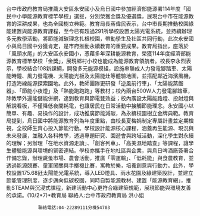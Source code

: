 台中市政府教育局推薦大安區永安國小及烏日國中參加經濟部能源署114年度「國民中小學能源教育標竿學校」選拔，分別榮獲金獎及優選獎，展現台中市在能源教育的深耕成果，也為全國樹立典範。教育局長蔣偉民表示，台中市長期推動校園綠能建置與能源教育課程，至今已有超過291所學校設置太陽光電系統，並持續辦理多元教學活動，將節能減碳理念扎根校園，帶動學生及社區共同行動，此次永安國小與烏日國中分獲肯定，是市府推動永續教育的重要成果。教育局指出，座落於「風頭水尾」的大安區永安國小，憑藉多年深耕能源教育，榮獲114年度經濟部能源教育標竿學校「金獎」，展現鄉村小校也能成為能源教育領航者。校長李永烈表示，學校結合108新課綱，開發多元能源模組，設施串聯成人力發電腳踏車、太陽能時鐘、風力發電機、太陽能光板及太陽能灶等體驗地圖，並搭配鄰近海濱風機，打造海線能源探索園地。此外，教師團隊更研發「逆風前行車」、「太陽能蒸餾器」、「節能小夜燈」及「熱能跑跑跑」等教材；校內兩台500W人力發電腳踏車，除教學外還能儲能併網，達到教育與節電雙效益；校內廣設太陽能路燈、投射燈與解說看板，不僅降低夜間耗電，也讓居民在日常活動中接觸節能理念。永安國小以簡單、有趣、易操作的設計，成功推廣節能減碳，為永續校園樹立金牌典範。教育局提到，烏日國中將能源教育列為年度重點，由校長夏梅娟制定專屬計畫並定期檢視，全校師生齊心投入節能行動。學校設計能源核心課程，涵蓋再生能源、現況與未來發展，並融入各科教學，透過專題研究、園遊會與跨域活動，深化學生對永續的理解；另辦理「在地水資源走讀」、「創客列車」、「高美濕地踏查」等課程，讓學生體驗能源與環境的緊密連結。學校亦攜手在地社區與企業，與烏日啤酒廠簽署合作備忘錄，辦理跳蚤市場、農會活動，推廣「零運輸」、「低耗能」與食農教育，並透過能源競賽、童軍闖關與手擲機比賽，寓教於樂，培養創意與行動力。此外，學校設置175.68瓩太陽能光電系統，導入LED燈具、雨水花園及綠建築設計，並建立節能管理制度，逐步邁向低碳校園，同時自製能源教材、建置「能源教育網」，推動STEAM與沉浸式課程，新建活動中心更符合綠建築規範，展現節能與環境友善的承諾。(10/2*7)*教育局
                聯絡人:台中市政府教育局 洪小姐
            
                聯絡電話:04-22289111分機54703
            
